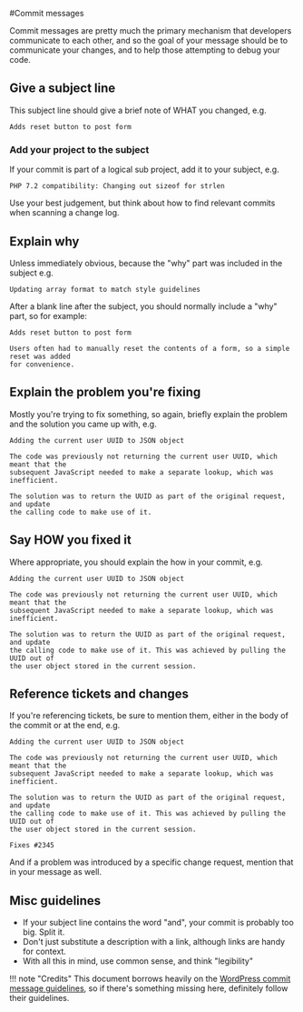 #Commit messages

Commit messages are pretty much the primary mechanism that developers communicate to each other, and so the goal of your message should be to communicate your changes, and to help those attempting to debug your code.

## Give a subject line

This subject line should give a brief note of WHAT you changed, e.g.

```
Adds reset button to post form 
```

### Add your project to the subject

If your commit is part of a logical sub project, add it to your subject, e.g.

```
PHP 7.2 compatibility: Changing out sizeof for strlen
```

Use your best judgement, but think about how to find relevant commits when scanning a change log.

## Explain why

Unless immediately obvious, because the "why" part was included in the subject e.g. 
```
Updating array format to match style guidelines
``` 

After a blank line after the subject, you should normally include a "why" part, so for example:

```
Adds reset button to post form 

Users often had to manually reset the contents of a form, so a simple reset was added
for convenience. 
```

## Explain the problem you're fixing

Mostly you're trying to fix something, so again, briefly explain the problem and the solution you came up with, e.g. 

```
Adding the current user UUID to JSON object

The code was previously not returning the current user UUID, which meant that the 
subsequent JavaScript needed to make a separate lookup, which was inefficient. 

The solution was to return the UUID as part of the original request, and update 
the calling code to make use of it.
```

## Say HOW you fixed it

Where appropriate, you should explain the how in your commit, e.g.

```
Adding the current user UUID to JSON object

The code was previously not returning the current user UUID, which meant that the 
subsequent JavaScript needed to make a separate lookup, which was inefficient. 

The solution was to return the UUID as part of the original request, and update 
the calling code to make use of it. This was achieved by pulling the UUID out of 
the user object stored in the current session.
```

## Reference tickets and changes

If you're referencing tickets, be sure to mention them, either in the body of the commit or at the end, e.g.

```
Adding the current user UUID to JSON object

The code was previously not returning the current user UUID, which meant that the 
subsequent JavaScript needed to make a separate lookup, which was inefficient. 

The solution was to return the UUID as part of the original request, and update 
the calling code to make use of it. This was achieved by pulling the UUID out of 
the user object stored in the current session.

Fixes #2345
```

And if a problem was introduced by a specific change request, mention that in your message as well.

## Misc guidelines 

* If your subject line contains the word "and", your commit is probably too big. Split it.
* Don't just substitute a description with a link, although links are handy for context.
* With all this in mind, use common sense, and think "legibility"

!!! note "Credits"
    This document borrows heavily on the [WordPress commit message guidelines](https://make.wordpress.org/core/handbook/best-practices/commit-messages/), so if there's something missing here, definitely follow their guidelines.
